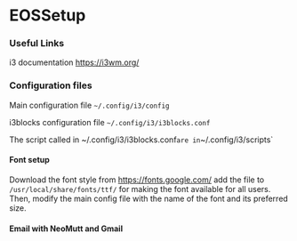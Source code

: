 # EOSSetup
### Useful Links
i3 documentation https://i3wm.org/

### Configuration files
Main configuration file `~/.config/i3/config`

i3blocks configuration file `~/.config/i3/i3blocks.conf`

The script called in ~/.config/i3/i3blocks.conf` are in `~/.config/i3/scripts`

#### Font setup

Download the font style from https://fonts.google.com/ add the file to `/usr/local/share/fonts/ttf/` for making the font available for all users. Then, modify the main config file with the name of the font and its preferred size.

#### Email with NeoMutt and Gmail

